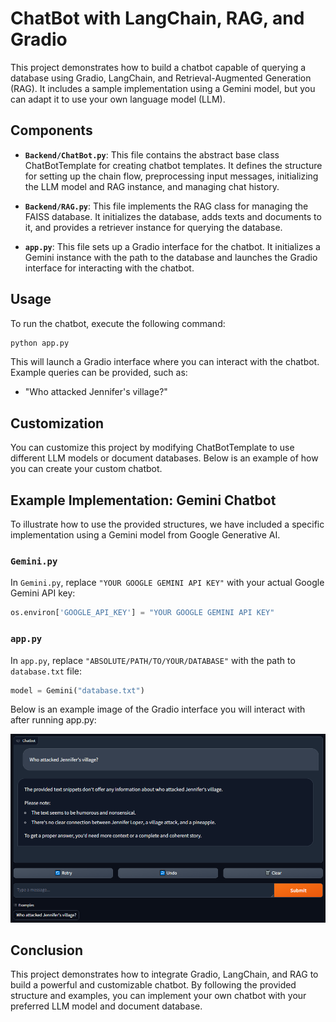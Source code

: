 # ChatBot with LangChain, RAG, and Gradio

This project demonstrates how to build a chatbot capable of querying a database using Gradio, LangChain, and Retrieval-Augmented Generation (RAG). It includes a sample implementation using a Gemini model, but you can adapt it to use your own language model (LLM).

## Components

- **`Backend/ChatBot.py`**:
This file contains the abstract base class ChatBotTemplate for creating chatbot templates. It defines the structure for setting up the chain flow, preprocessing input messages, initializing the LLM model and RAG instance, and managing chat history.

- **`Backend/RAG.py`**: 
This file implements the RAG class for managing the FAISS database. It initializes the database, adds texts and documents to it, and provides a retriever instance for querying the database.

- **`app.py`**: 
This file sets up a Gradio interface for the chatbot. It initializes a Gemini instance with the path to the database and launches the Gradio interface for interacting with the chatbot.


## Usage
To run the chatbot, execute the following command:
```sh
python app.py
```
This will launch a Gradio interface where you can interact with the chatbot. Example queries can be provided, such as:

- "Who attacked Jennifer's village?"

## Customization
You can customize this project by modifying ChatBotTemplate to use different LLM models or document databases. Below is an example of how you can create your custom chatbot.


## Example Implementation: Gemini Chatbot

To illustrate how to use the provided structures, we have included a specific implementation using a Gemini model from Google Generative AI.

### `Gemini.py`

In `Gemini.py`, replace `"YOUR GOOGLE GEMINI API KEY"` with your actual Google Gemini API key:

```python
os.environ['GOOGLE_API_KEY'] = "YOUR GOOGLE GEMINI API KEY"
```

### `app.py`
In `app.py`, replace `"ABSOLUTE/PATH/TO/YOUR/DATABASE"` with the path to `database.txt` file:
```python
model = Gemini("database.txt")
```

Below is an example image of the Gradio interface you will interact with after running app.py:

![Gradio Interface Example](images/attack.png)

## Conclusion
This project demonstrates how to integrate Gradio, LangChain, and RAG to build a powerful and customizable chatbot. By following the provided structure and examples, you can implement your own chatbot with your preferred LLM model and document database.

